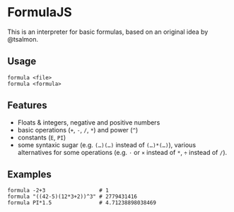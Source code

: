 # FormulaJS

This is an interpreter for basic formulas, based on an original idea by
@tsalmon.

## Usage

    formula <file>
    formula <formula>

## Features

* Floats & integers, negative and positive numbers
* basic operations (`+`, `-`, `/`, `*`) and power (`^`)
* constants (`E`, `PI`)
* some syntaxic sugar (e.g. `(…)(…)` instead of `(…)*(…)`), various alternatives
  for some operations (e.g. `⋅` or `×` instead of `*`, `÷` instead of `/`).

## Examples

    formula -2+3                 # 1
    formula "((42-5)(12*3+2))^3" # 2779431416
    formula PI*1.5               # 4.71238898038469
